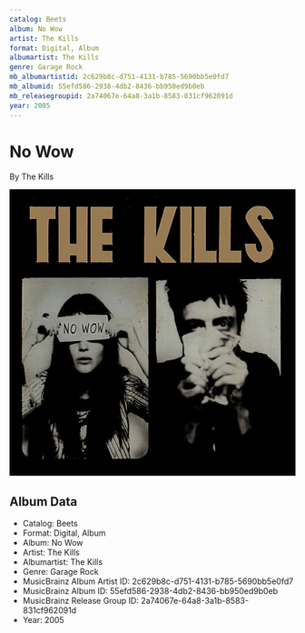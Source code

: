 ```yaml
---
catalog: Beets
album: No Wow
artist: The Kills
format: Digital, Album
albumartist: The Kills
genre: Garage Rock
mb_albumartistid: 2c629b8c-d751-4131-b785-5690bb5e0fd7
mb_albumid: 55efd586-2938-4db2-8436-bb950ed9b0eb
mb_releasegroupid: 2a74067e-64a8-3a1b-8583-831cf962091d
year: 2005
---
```


# No Wow

By The Kills

![](../../assets/beetscovers/The_Kills-No_Wow.jpg)

## Album Data

- Catalog: Beets
- Format: Digital, Album
- Album: No Wow
- Artist: The Kills
- Albumartist: The Kills
- Genre: Garage Rock
- MusicBrainz Album Artist ID: 2c629b8c-d751-4131-b785-5690bb5e0fd7
- MusicBrainz Album ID: 55efd586-2938-4db2-8436-bb950ed9b0eb
- MusicBrainz Release Group ID: 2a74067e-64a8-3a1b-8583-831cf962091d
- Year: 2005

